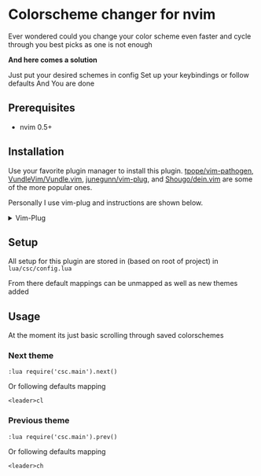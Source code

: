 # Colorscheme changer for nvim

Ever wondered could you change your color scheme even faster
and cycle through you best picks as one is not enough

**And here comes a solution**

<!-- Neovim ColorScheme Changer: nvim-csc -->

Just put your desired schemes in config
Set up your keybindings or follow defaults
And You are done

## Prerequisites

- nvim 0.5+

## Installation

Use your favorite plugin manager to install this plugin. [tpope/vim-pathogen](https://github.com/tpope/vim-pathogen), [VundleVim/Vundle.vim](https://github.com/VundleVim/Vundle.vim), [junegunn/vim-plug](https://github.com/junegunn/vim-plug), and [Shougo/dein.vim](https://github.com/Shougo/dein.vim) are some of the more popular ones.


Personally I use vim-plug and instructions are shown below.
<details>
<summary>Vim-Plug</summary>

1. Install Vim-Plug, according to its instructions.
2. Add the following text to your `init.vim`.
```vim
call plug#begin()
  Plug 'lpawlak1/nvim-colorscheme-changer'
call plug#end()
```
3. Restart nvim/`:source $MYVIMRC`, and run the `:PlugInstall` to install your plugins.

</details>

## Setup

All setup for this plugin are stored in (based on root of project) in `lua/csc/config.lua`

From there default mappings can be unmapped as well as new themes added

## Usage

At the moment its just basic scrolling through saved colorschemes

### Next theme

```vim
:lua require('csc.main').next()
```
Or following defaults mapping
```vim
<leader>cl
```

### Previous theme

```vim
:lua require('csc.main').prev()
```
Or following defaults mapping
```vim
<leader>ch
```
